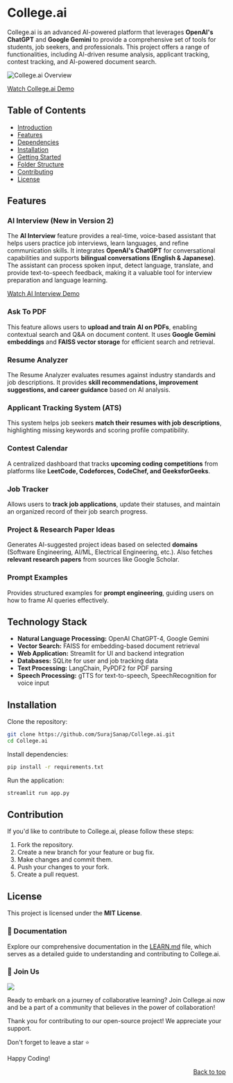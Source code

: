# College.ai

College.ai is an advanced AI-powered platform that leverages **OpenAI's ChatGPT** and **Google Gemini** to provide a comprehensive set of tools for students, job seekers, and professionals. This project offers a range of functionalities, including AI-driven resume analysis, applicant tracking, contest tracking, and AI-powered document search.

![College.ai Overview](https://github.com/SurajSanap/College.ai-main/assets/101057653/f5923134-c4c1-4586-975b-3247675bb475)

[Watch College.ai Demo](https://youtu.be/K2QHmboTf8o?si=42LbPMeTPQYCDgNX)

## Table of Contents
- [Introduction](#introduction)
- [Features](#features)
- [Dependencies](#dependencies)
- [Installation](#installation)
- [Getting Started](#getting-started)
- [Folder Structure](#folder-structure)
- [Contributing](#contributing)
- [License](#license)

## Features

### AI Interview (New in Version 2)

The **AI Interview** feature provides a real-time, voice-based assistant that helps users practice job interviews, learn languages, and refine communication skills. It integrates **OpenAI's ChatGPT** for conversational capabilities and supports **bilingual conversations (English & Japanese)**. The assistant can process spoken input, detect language, translate, and provide text-to-speech feedback, making it a valuable tool for interview preparation and language learning.

[Watch AI Interview Demo](https://youtu.be/K2QHmboTf8o?si=42LbPMeTPQYCDgNX)

### Ask To PDF

This feature allows users to **upload and train AI on PDFs**, enabling contextual search and Q&A on document content. It uses **Google Gemini embeddings** and **FAISS vector storage** for efficient search and retrieval.

### Resume Analyzer

The Resume Analyzer evaluates resumes against industry standards and job descriptions. It provides **skill recommendations, improvement suggestions, and career guidance** based on AI analysis.

### Applicant Tracking System (ATS)

This system helps job seekers **match their resumes with job descriptions**, highlighting missing keywords and scoring profile compatibility.

### Contest Calendar

A centralized dashboard that tracks **upcoming coding competitions** from platforms like **LeetCode, Codeforces, CodeChef, and GeeksforGeeks**.

### Job Tracker

Allows users to **track job applications**, update their statuses, and maintain an organized record of their job search progress.

### Project & Research Paper Ideas

Generates AI-suggested project ideas based on selected **domains** (Software Engineering, AI/ML, Electrical Engineering, etc.). Also fetches **relevant research papers** from sources like Google Scholar.

### Prompt Examples

Provides structured examples for **prompt engineering**, guiding users on how to frame AI queries effectively.

## Technology Stack

- **Natural Language Processing:** OpenAI ChatGPT-4, Google Gemini
- **Vector Search:** FAISS for embedding-based document retrieval
- **Web Application:** Streamlit for UI and backend integration
- **Databases:** SQLite for user and job tracking data
- **Text Processing:** LangChain, PyPDF2 for PDF parsing
- **Speech Processing:** gTTS for text-to-speech, SpeechRecognition for voice input

## Installation

Clone the repository:

```bash
git clone https://github.com/SurajSanap/College.ai.git
cd College.ai
```

Install dependencies:

```bash
pip install -r requirements.txt
```

Run the application:

```bash
streamlit run app.py
```

## Contribution

If you'd like to contribute to College.ai, please follow these steps:

1. Fork the repository.
2. Create a new branch for your feature or bug fix.
3. Make changes and commit them.
4. Push your changes to your fork.
5. Create a pull request.

## License

This project is licensed under the **MIT License**.

### 📄 Documentation

Explore our comprehensive documentation in the [LEARN.md](https://github.com/SurajSanap/College.ai-main/blob/main/Learn.md) file, which serves as a detailed guide to understanding and contributing to College.ai.

### 🌟 Join Us 

<a href="https://github.com/SurajSanap/College.ai-main/graphs/contributors">
  <img src="https://contrib.rocks/image?repo=SurajSanap/College.ai-main" />
</a>

Ready to embark on a journey of collaborative learning? Join College.ai now and be a part of a community that believes in the power of collaboration!

Thank you for contributing to our open-source project! We appreciate your support.

Don't forget to leave a star ⭐

Happy Coding!

<p align="right"><a href="#top">Back to top</a></p>

